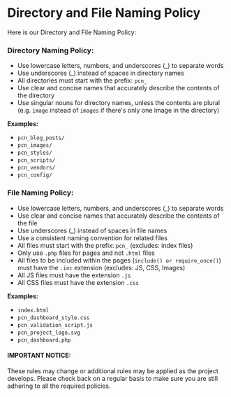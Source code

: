 # Directory and File Naming Policy

Here is our Directory and File Naming Policy:

### Directory Naming Policy:

- Use lowercase letters, numbers, and underscores (_) to separate words
- Use underscores (_) instead of spaces in directory names
- All directories must start with the prefix: ```pcn_```
- Use clear and concise names that accurately describe the contents of the directory
- Use singular nouns for directory names, unless the contents are plural (e.g. ```image``` instead of ```images``` if there's only one image in the directory)

**Examples:**

- ```pcn_blog_posts/```
- ```pcn_images/```
- ```pcn_styles/```
- ```pcn_scripts/```
- ```pcn_vendors/```
- ```pcn_config/```

### File Naming Policy:

- Use lowercase letters, numbers, and underscores (_) to separate words
- Use clear and concise names that accurately describe the contents of the file
- Use underscores (_) instead of spaces in file names
- Use a consistent naming convention for related files
- All files must start with the prefix: ```pcn_``` (excludes: index files)
- Only use ```.php``` files for pages and not ```.html``` files
- All files to be included within the pages (```include() or require_once()```) must have the ```.inc``` extension (excludes: JS, CSS, Images)
- All JS files must have the extension ```.js```
- All CSS files must have the extension ```.css```

**Examples:**

- ```index.html```
- ```pcn_dashboard_style.css```
- ```pcn_validation_script.js```
- ```pcn_project_logo.svg```
- ```pcn_dashboard.php```

#### IMPORTANT NOTICE:

These rules may change or additional rules may be applied as the project develops. Please check back on a regular basis to make sure you are still adhering to all the required policies.
